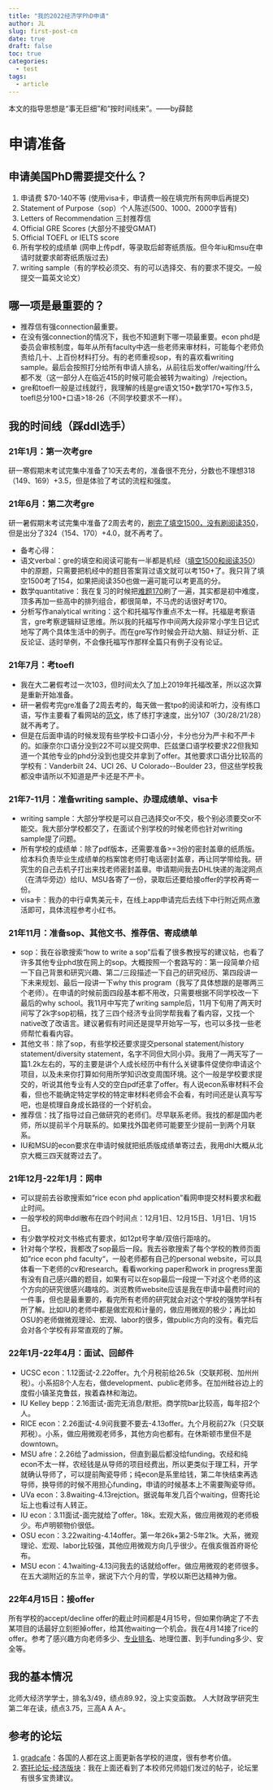 ```yaml
---
title: "我的2022经济学PhD申请"
author: JL
slug: first-post-cn
date: true
draft: false
toc: true
categories:
  - test
tags:
  - article
---
```


本文的指导思想是“事无巨细”和“按时间线来”。——by薛懿


# 申请准备
## 申请美国PhD需要提交什么？
1. 申请费 $70-140不等 (使用visa卡，申请费一般在填完所有网申后再提交)
2. Statement of Purpose（sop）个人陈述(500、1000、2000字皆有)
3. Letters of Recommendation 三封推荐信
4. Official GRE Scores (大部分不接受GMAT)
5. Official TOEFL or IELTS score
6. 所有学校的成绩单 (网申上传pdf，等录取后邮寄纸质版。但今年iu和msu在申请时就要求邮寄纸质版过去)
7. writing sample（有的学校必须交、有的可以选择交、有的要求不提交。一般提交一篇英文论文）

## 哪一项是最重要的？
- 推荐信有强connection最重要。
- 在没有强connection的情况下，我也不知道剩下哪一项最重要。econ phd是委员会审核制度，每年从所有faculty中选一些老师来审材料，可能每个老师负责给几十、上百份材料打分。有的老师重视sop，有的喜欢看writing sample。最后会按照打分给所有申请人排名，从前往后发offer/waiting/什么都不发（这一部分人在临近415的时候可能会被转为waiting）/rejection。
- gre和toefl一般是过线就行，我理解的线是gre语文150+数学170+写作3.5，toefl总分100+口语>18-26（不同学校要求不一样）。


## 我的时间线（踩ddl选手）
### 21年1月：第一次考gre
研一寒假期末考试完集中准备了10天去考的，准备很不充分，分数也不理想318（149、169）+3.5，但是体验了考试的流程和强度。

### 21年6月：第二次考gre
研一暑假期末考试完集中准备了2周去考的，[刷完了填空1500，没有刷阅读350](https://bbs.gter.net/thread-2442140-1-1.html)，但是出分了324（154、170）+4.0，就不再考了。
- 备考心得：
- 语文verbal：gre的填空和阅读可能有一半都是机经（[填空1500和阅读350](https://bbs.gter.net/thread-2442140-1-1.html)）中的原题，只需要把机经中的题目答案背过语文就可以考150+了。我只背了填空1500考了154，如果把阅读350也做一遍可能可以考更高的分。
- 数学quantitative：我在复习的时候把[难题170](http://cdn.gre-edu.com/%E5%B7%8D%E5%93%A5GRE%E6%95%B0%E5%AD%A6170%E9%9A%BE%E9%A2%983.0.pdf)刷了一遍，其实都是初中难度，顶多再加一些高中的排列组合，都很简单，不马虎的话很好考170。
- 分析写作analytical writing：这个和托福写作重点不太一样。托福是考察语言，gre考察逻辑辩证思维。所以我的托福写作中间两大段非常小学生日记式地写了两个具体生活中的例子。而在gre写作时候会开动大脑、辩证分析、正反论证、适时举例，不会像托福写作那样全篇只有例子没有论证。

### 21年7月：考toefl
- 我在大二暑假考过一次103，但时间太久了加上2019年托福改革，所以这次算是重新开始准备。
- 研一暑假考完gre准备了2周去考的，每天做一套tpo的阅读和听力，没有练口语，写作主要看了看网站的[范文](https://www.toeflresources.com/sample-toefl-essays/)，练了练打字速度，出分107（30/28/21/28）就不再考了。
- 但是在后面申请的时候发现有些学校卡口语小分，卡分也分为严卡和不严卡的。如康奈尔口语分没到22不可以提交网申、匹兹堡口语学校要求22但我知道一个其他专业的phd分没到也提交并拿到了offer。其他要求口语分比较高的学校有：Vanderbilt 24、UCI 26、U Colorado--Boulder 23，但这些学校我都没申请所以不知道是严卡还是不严卡。

### 21年7-11月：准备writing sample、办理成绩单、visa卡
- writing sample：大部分学校是可以自己选择交or不交，极个别必须要交or不能交。我大部分学校都交了，在面试个别学校的时候老师也针对writing sample提了问题。
- 所有学校的成绩单：除了pdf版本，还需要准备>=3份的密封盖章的纸质版。给本科负责毕业生成绩单的档案馆老师打电话密封盖章，再让同学带给我。研究生的自己去机子打出来找老师密封盖章。申请期间我去DHL快递的海淀网点（在清华旁边）给IU、MSU各寄了一份，录取后还要给接offer的学校再寄一份。
- visa卡：我办的中行卓隽美元卡，在线上app申请完后去线下中行附近网点激活即可，具体流程参考小红书。

### 21年11月：准备sop、其他文书、推荐信、寄成绩单
- sop：我在谷歌搜索“how to write a sop”后看了很多教授写的建议帖，也看了许多其他专业phd放在网上的sop。大概按照一个套路写的：第一段简单介绍一下自己背景和研究兴趣、第二/三段描述一下自己的研究经历、第四段讲一下未来规划、最后一段讲一下why this program（我写了具体想跟的是哪两三个老师）。在申请的时候前面四段基本都不用改，只需要根据不同学校改一下最后的why school。我11月中写完了writing sample后，11月下旬用了两天时间写了2k字sop初稿，找了三四个经济专业同学帮我看了看内容，又找一个native改了改语言。建议暑假有时间还是提早开始写一写，也可以多找一些老师帮忙看看内容。
- 其他文书：除了sop，有些学校还要求提交personal statement/history statement/diversity statement，名字不同但大同小异。我用了一两天写了一篇1.2k左右的，写的主要是讲个人成长经历中有什么关键事件促使你申请这个项目，以及未来你打算如何用所学知识改变周围环境。这个一般是学校要求提交的，听说其他专业有人交的空白pdf还拿了offer。有人说econ系审材料不会看，但也不能确定特定学校的特定审材料老师会不会看，有时间还是认真写写吧，也是梳理自身成长路径的一个好机会。
- 推荐信：找了指导过自己做研究的老师们。尽早联系老师。我找的都是国内老师，所以提前半个月联系的。如果找外国老师可能要至少提前一到两个月联系。
- IU和MSU的econ要求在申请时候就把纸质版成绩单寄过去，我用dhl大概从北京大概三四天就寄过去了。

### 21年12月-22年1月：网申
- 可以提前去谷歌搜索如“rice econ phd application”看网申提交材料要求和截止时间。
- 一般学校的网申ddl散布在四个时间点：12月1日、12月15日、1月1日、1月15日。
- 有少数学校对文书格式有要求，如12pt号字单/双倍行距啥的。
- 针对每个学校，我都改了sop最后一段。我去谷歌搜索了每个学校的教师页面如“rice econ phd faculty“，一般老师都有自己的personal website，可以具体看一下老师的cv和research。看看working paper和work in progress里面有没有自己感兴趣的题目，如果有可以在sop最后一段提一下对这个老师的这个方向的研究很感兴趣啥的。浏览教师website应该是我在申请中最费时间的一件事，但也是最重要的，看完所有老师的研究就会对这个学校的强势学科有所了解。比如IU的老师中都是做宏观和计量的，做应用微观的极少；再比如OSU的老师做微观理论、宏观、labor的很多，做public方向的没有。看完后会对各个学校有非常直观的了解。

### 22年1月-22年4月：面试、回邮件
- UCSC econ：1.12面试-2.22offer。九个月税前给26.5k（交联邦税、加州州税）。小系招8个人左右，做development、public老师多。在加州硅谷边上的度假小镇圣克鲁兹，挨着森林和海边。
- IU Kelley bepp：2.16面试-面完无消息/默拒。商学院bar比较高，每年招2个人。
- RICE econ：2.26面试-4.9问我要不要去-4.13offer。九个月税前27k（只交联邦税）。小系，做应用微观老师多，其他方向也都有。在休斯顿市里但不是downtown。
- MSU afre：2.26给了admission，但直到最后都没给funding。农经和纯econ不太一样，农经钱是从导师的项目经费出，所以更类似于理工科，开学就确认导师了，可以提前陶瓷导师；纯econ是系里给钱，第二年快结束再选导师，换导师的时候不用担心funding，申请的时候基本上不需要陶瓷导师。
- UVa econ：3.8waiting-4.13rejction。据说每年发几百个waiting，但寄托论坛上也看过有人转正。
- IU econ：3.11面试-面完就给了offer。18k。宏观大系，做应用微观的老师极少。布卢明顿物价很低。
- OSU econ：3.22waiting-4.14offer。第一年26k+第2-5年21k。大系，微观理论、宏观、labor比较强，其他应用微观方向几乎很少。在俄亥俄首府哥伦布。
- MSU econ：4.1waiting-4.13问我去的话就给offer。做应用微观的老师很多。在五大湖附近的东兰辛，据说下六个月的雪，学校以斯巴达精神为傲。


### 22年4月15日：接offer
所有学校的accept/decline offer的截止时间都是4月15号，但如果你确定了不去某项目的话最好立刻拒掉offer，给其他waiting一个机会。我在4月14接了rice的offer。参考了感兴趣方向老师多少、[专业排名](https://www.usnews.com/best-graduate-schools/top-humanities-schools/economics-rankings)、地理位置、到手funding多少、安全等。


## 我的基本情况
北师大经济学学士，排名3/49，绩点89.92，没上实变函数。
人大财政学研究生第二年在读，绩点3.75，三高A A A-。

## 参考的论坛
1. [gradcafe](https://www.thegradcafe.com/survey/?program=Economics)：各国的人都在这上面更新各学校的进度，很有参考价值。
2. [寄托论坛-经济版块](https://bbs.gter.net/forum-535-1.html)：我在上面还看到了本校师兄师姐们发过的帖子，论坛里有很多宝贵建议。